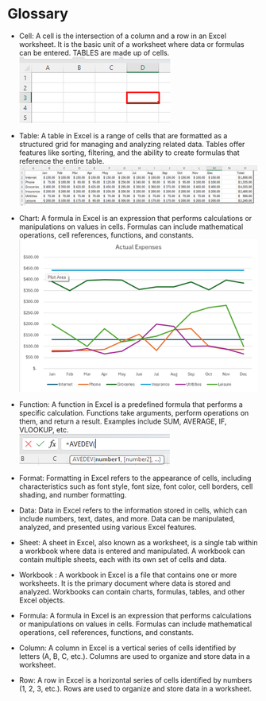# Glossary

- Cell: A cell is the intersection of a column and a row in an Excel worksheet. It is the basic unit of a worksheet where data or formulas can be entered. TABLES are made up of cells.  
![Cell](Assets/Glossary/Cell.png)  

- Table: A table in Excel is a range of cells that are formatted as a structured grid for managing and analyzing related data. Tables offer features like sorting, filtering, and the ability to create formulas that reference the entire table.  
![Table](Assets/Glossary/Table.png)  

- Chart: A formula in Excel is an expression that performs calculations or manipulations on values in cells. Formulas can include mathematical operations, cell references, functions, and constants.  
![Chart](Assets/Glossary/Chart.png)  

- Function: A function in Excel is a predefined formula that performs a specific calculation. Functions take arguments, perform operations on them, and return a result. Examples include SUM, AVERAGE, IF, VLOOKUP, etc.  
![Function](Assets/Glossary/Formula.png)  

- Format: Formatting in Excel refers to the appearance of cells, including characteristics such as font style, font size, font color, cell borders, cell shading, and number formatting.

- Data: Data in Excel refers to the information stored in cells, which can include numbers, text, dates, and more. Data can be manipulated, analyzed, and presented using various Excel features.

- Sheet: A sheet in Excel, also known as a worksheet, is a single tab within a workbook where data is entered and manipulated. A workbook can contain multiple sheets, each with its own set of cells and data.

- Workbook : A workbook in Excel is a file that contains one or more worksheets. It is the primary document where data is stored and analyzed. Workbooks can contain charts, formulas, tables, and other Excel objects.

- Formula: A formula in Excel is an expression that performs calculations or manipulations on values in cells. Formulas can include mathematical operations, cell references, functions, and constants.

- Column: A column in Excel is a vertical series of cells identified by letters (A, B, C, etc.). Columns are used to organize and store data in a worksheet.

- Row: A row in Excel is a horizontal series of cells identified by numbers (1, 2, 3, etc.). Rows are used to organize and store data in a worksheet.